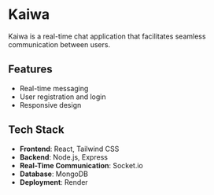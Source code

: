 # Kaiwa

Kaiwa is a real-time chat application that facilitates seamless communication between users.

## Features

- Real-time messaging
- User registration and login
- Responsive design

## Tech Stack

- **Frontend**: React, Tailwind CSS
- **Backend**: Node.js, Express
- **Real-Time Communication**: Socket.io
- **Database**: MongoDB
- **Deployment**: Render

